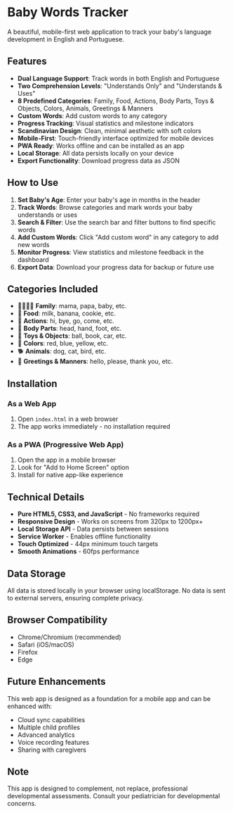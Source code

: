 # Baby Words Tracker

A beautiful, mobile-first web application to track your baby's language development in English and Portuguese.

## Features

- **Dual Language Support**: Track words in both English and Portuguese
- **Two Comprehension Levels**: "Understands Only" and "Understands & Uses"
- **8 Predefined Categories**: Family, Food, Actions, Body Parts, Toys & Objects, Colors, Animals, Greetings & Manners
- **Custom Words**: Add custom words to any category
- **Progress Tracking**: Visual statistics and milestone indicators
- **Scandinavian Design**: Clean, minimal aesthetic with soft colors
- **Mobile-First**: Touch-friendly interface optimized for mobile devices
- **PWA Ready**: Works offline and can be installed as an app
- **Local Storage**: All data persists locally on your device
- **Export Functionality**: Download progress data as JSON

## How to Use

1. **Set Baby's Age**: Enter your baby's age in months in the header
2. **Track Words**: Browse categories and mark words your baby understands or uses
3. **Search & Filter**: Use the search bar and filter buttons to find specific words
4. **Add Custom Words**: Click "Add custom word" in any category to add new words
5. **Monitor Progress**: View statistics and milestone feedback in the dashboard
6. **Export Data**: Download your progress data for backup or future use

## Categories Included

- 👨‍👩‍👧‍👦 **Family**: mama, papa, baby, etc.
- 🍎 **Food**: milk, banana, cookie, etc.
- 🤝 **Actions**: hi, bye, go, come, etc.
- 👶 **Body Parts**: head, hand, foot, etc.
- 🧸 **Toys & Objects**: ball, book, car, etc.
- 🌈 **Colors**: red, blue, yellow, etc.
- 🐕 **Animals**: dog, cat, bird, etc.
- 🙏 **Greetings & Manners**: hello, please, thank you, etc.

## Installation

### As a Web App
1. Open `index.html` in a web browser
2. The app works immediately - no installation required

### As a PWA (Progressive Web App)
1. Open the app in a mobile browser
2. Look for "Add to Home Screen" option
3. Install for native app-like experience

## Technical Details

- **Pure HTML5, CSS3, and JavaScript** - No frameworks required
- **Responsive Design** - Works on screens from 320px to 1200px+
- **Local Storage API** - Data persists between sessions
- **Service Worker** - Enables offline functionality
- **Touch Optimized** - 44px minimum touch targets
- **Smooth Animations** - 60fps performance

## Data Storage

All data is stored locally in your browser using localStorage. No data is sent to external servers, ensuring complete privacy.

## Browser Compatibility

- Chrome/Chromium (recommended)
- Safari (iOS/macOS)
- Firefox
- Edge

## Future Enhancements

This web app is designed as a foundation for a mobile app and can be enhanced with:
- Cloud sync capabilities
- Multiple child profiles
- Advanced analytics
- Voice recording features
- Sharing with caregivers

## Note

This app is designed to complement, not replace, professional developmental assessments. Consult your pediatrician for developmental concerns.